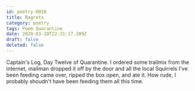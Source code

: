 ```yaml
---
id: poetry-0016
title: Ragrets
category: poetry
tags: Poem Quarantine
date: 2020-03-28T22:31:17.209Z
draft: false
deleted: false
---
```


Captain's Log, Day Twelve of Quarantine. I ordered some trailmix from the internet, mailman dropped it off by the door and all the local Squirrels I've been feeding came over, ripped the box open, and ate it. How rude, I probably shoudn't have been feeding them all this time.

